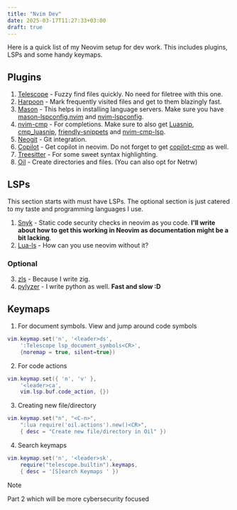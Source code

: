 ```yaml
---
title: "Nvim Dev"
date: 2025-03-17T11:27:33+03:00
draft: true
---
```


Here is a quick list of my Neovim setup for dev work.
This includes plugins, LSPs and some handy keymaps.

## Plugins
1. [Telescope](https://github.com/nvim-telescope/telescope.nvim) - Fuzzy find files quickly. No need for filetree with this one.
2. [Harpoon](https://github.com/ThePrimeagen/harpoon) - Mark frequently visited files and get to them blazingly fast.
3. [Mason](https://github.com/williamboman/mason) - This helps in installing language servers. Make sure you have [mason-lspconfig.nvim](https://github.com/williamboman/mason-lspconfig.nvim) and [nvim-lspconfig](https://github.com/neovim/nvim-lspconfig).
4. [nvim-cmp](https://github.com/hrsh7th/nvim-cmp) - For completions. Make sure to also get [Luasnip](https://github.com/L3MON4D3/LuaSnip), [cmp_luasnip](https://github.com/saadparwaiz1/cmp_luasnip), [friendly-snippets](https://github.com/rafamadriz/friendly-snippets) and [nvim-cmp-lsp](https://github.com/hrsh7th/cmp-nvim-lsp).
5. [Neogit](https://github.com/NeogitOrg/neogit) - Git integration.
6. [Copilot](https://github.com/zbirenbaum/copilot.lua) - Get copilot in neovim. Do not forget to get [copilot-cmp](https://github.com/zbirenbaum/copilot-cmp) as well.
7. [Treesitter](https://github.com/nvim-treesitter/nvim-treesitter) - For some sweet syntax highlighting.
8. [Oil](https://github.com/stevearc/oil.nvim) - Create directories and files. (You can also opt for Netrw)

## LSPs
This section starts with must have LSPs. The optional section is just catered to my taste and programming languages I use.
1. [Snyk](https://github.com/snyk/snyk-ls) - Static code security checks in neovim as you code. **I'll write about how to get this working in Neovim as documentation might be a bit lacking**.
2. [Lua-ls](https://github.com/LuaLS/lua-language-server) - How can you use neovim without it?

### Optional
3. [zls](https://github.com/zigtools/zls) - Because I write zig.
4. [pylyzer](https://github.com/mtshiba/pylyzer) - I write python as well. **Fast and slow :D**

## Keymaps
1. For document symbols. View and jump around code symbols
```lua
vim.keymap.set('n', '<leader>ds',
    ':Telescope lsp_document_symbols<CR>',
    {noremap = true, silent=true})
```
2. For code actions
```lua
vim.keymap.set({ 'n', 'v' },
    '<leader>ca',
    vim.lsp.buf.code_action, {})
```
3. Creating new file/directory
```lua
vim.keymap.set("n", "<C-n>",
    ":lua require('oil.actions').new()<CR>",
    { desc = "Create new file/directory in Oil" })
```
4. Search keymaps
```lua
vim.keymap.set('n', '<leader>sk',
    require("telescope.builtin").keymaps,
    { desc = '[S]earch Keymaps ' })
```

> [!Note]
>
> Part 2 which will be more cybersecurity focused
